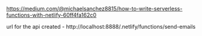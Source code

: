 https://medium.com/@michaelsanchez8815/how-to-write-serverless-functions-with-netlify-60ff4fa162c0

url for the api created - 
http://localhost:8888/.netlify/functions/send-emails
